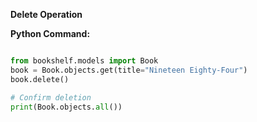 **Delete Operation**

**Python Command:**
```python

from bookshelf.models import Book
book = Book.objects.get(title="Nineteen Eighty-Four")
book.delete()

# Confirm deletion
print(Book.objects.all())
